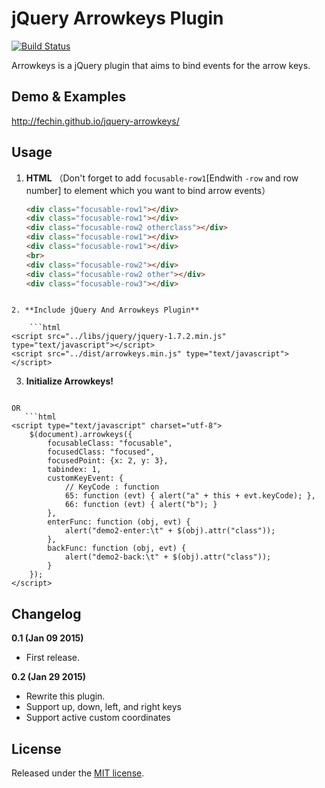 jQuery Arrowkeys Plugin
========

[![Build Status](https://travis-ci.org/Fechin/jquery-arrowkeys.svg)](https://travis-ci.org/Fechin/jquery-arrowkeys)

Arrowkeys is a jQuery plugin that aims to bind events for the arrow keys.


Demo & Examples 
-----
http://fechin.github.io/jquery-arrowkeys/


Usage
-----

1. **HTML**
    （Don't forget to add `focusable-row1`[Endwith `-row` and row number] to element which you want to bind arrow events）
    ```html
    <div class="focusable-row1"></div>
    <div class="focusable-row1"></div>
    <div class="focusable-row2 otherclass"></div>
    <div class="focusable-row1"></div>
    <div class="focusable-row1"></div>
    <br>
    <div class="focusable-row2"></div>
    <div class="focusable-row2 other"></div>
    <div class="focusable-row3"></div>
```

2. **Include jQuery And Arrowkeys Plugin**

    ```html
<script src="../libs/jquery/jquery-1.7.2.min.js" type="text/javascript"></script>
<script src="../dist/arrowkeys.min.js" type="text/javascript"></script>
```

3. **Initialize Arrowkeys!**

    ```html
<script type="text/javascript" charset="utf-8">
    $(document).arrowkeys();
</script>
```
OR
   ```html
<script type="text/javascript" charset="utf-8">
    $(document).arrowkeys({
        focusableClass: "focusable",
        focusedClass: "focused",
        focusedPoint: {x: 2, y: 3},
        tabindex: 1,
        customKeyEvent: {
            // KeyCode : function
            65: function (evt) { alert("a" + this + evt.keyCode); },
            66: function (evt) { alert("b"); }
        },
        enterFunc: function (obj, evt) {
            alert("demo2-enter:\t" + $(obj).attr("class"));
        },
        backFunc: function (obj, evt) {
            alert("demo2-back:\t" + $(obj).attr("class"));
        }
    });
</script>
```

Changelog
-----

**0.1 (Jan 09 2015)**
* First release.

**0.2 (Jan 29 2015)**
* Rewrite this plugin.
* Support up, down, left, and right keys
* Support active custom coordinates


## License
Released under the [MIT license](http://www.opensource.org/licenses/MIT).
